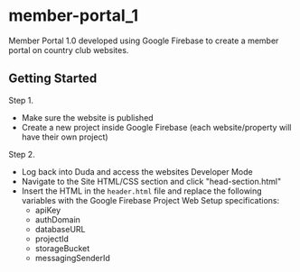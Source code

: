 # member-portal_1
Member Portal 1.0 developed using Google Firebase to create a member portal on country club websites.

## Getting Started

Step 1.

 - Make sure the website is published
 - Create a new project inside Google Firebase (each website/property will have their own project)

Step 2.

- Log back into Duda and access the websites Developer Mode
- Navigate to the Site HTML/CSS section and click "head-section.html"
- Insert the HTML in the `header.html` file and replace the following variables with the Google Firebase Project Web Setup specifications:
  - apiKey
  - authDomain
  - databaseURL
  - projectId
  - storageBucket
  - messagingSenderId
